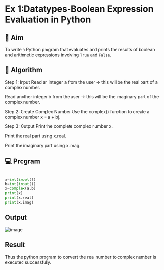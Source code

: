 # Ex 1:Datatypes-Boolean Expression Evaluation in Python

## 🎯 Aim
To write a Python program that evaluates and prints the results of boolean and arithmetic expressions involving `True` and `False`.

## 🧠 Algorithm
Step 1: Input
Read an integer a from the user → this will be the real part of a complex number.

Read another integer b from the user → this will be the imaginary part of the complex number.

Step 2: Create Complex Number
Use the complex() function to create a complex number x = a + bj.

Step 3: Output
Print the complete complex number x.

Print the real part using x.real.

Print the imaginary part using x.imag.



## 💻 Program
``` python

a=int(input())
b=int(input())
x=complex(a,b)
print(x)
print(x.real)
print(x.imag)
```

## Output

![image](https://github.com/user-attachments/assets/3ab01aac-55a9-43ae-beb4-fb6087b1c7a1)


## Result

Thus the python program to convert the real  number to complex number is executed successfully.

